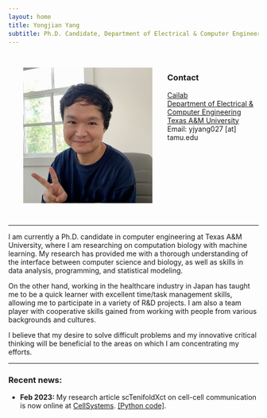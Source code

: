 ```yaml
---
layout: home
title: Yongjian Yang
subtitle: Ph.D. Candidate, Department of Electrical & Computer Engineering, Texas A&M University
---
```


<style>
  img {
    margin: 30px;
  }
</style>
<img align="left" src="assets/img/image.jpeg" alt="yjgeno" width=260>
<br>

### Contact <br>
[Cailab](https://cailab-tamu.github.io) <br>
[Department of Electrical & Computer Engineering](https://engineering.tamu.edu/electrical) <br>
[Texas A&M University](http://www.tamu.edu) <br>
Email: yjyang027 [at] tamu.edu <br>
<br clear="left"/>
<hr>

I am currently a Ph.D. candidate in computer engineering at Texas A&M University, where I am researching on computation biology with machine learning. My research has provided me with a thorough understanding of the interface between computer science and biology, as well as skills in data analysis, programming, and statistical modeling.

On the other hand, working in the healthcare industry in Japan has taught me to be a quick learner with excellent time/task management skills, allowing me to participate in a variety of R&D projects. I am also a team player with cooperative skills gained from working with people from various backgrounds and cultures.

I believe that my desire to solve difficult problems and my innovative critical thinking will be beneficial to the areas on which I am concentrating my efforts.
<hr>

### Recent news:

* **Feb 2023:** My research article scTenifoldXct on cell-cell communication is now online at [CellSystems](https://www.cell.com/cell-systems/pdf/S2405-4712(23)00030-3.pdf). [\[Python code\]](https://github.com/cailab-tamu/scTenifoldKnk).
